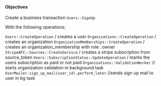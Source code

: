 #### Objectives

Create a business transaction `Users::SignUp`

With the following operations:

`Users::CreateOperation` / creates a user
`Organizations::CreateOperation` / creates an organization
`OrganizationMemberships::CreateOperation` / creates an organization_membership with role: :owner
`StripeAPI::Sources::CreateService` / creates a stripe subscription from source_token
`Users::SubscriptionStatus::UpdateOperation` / marks the users subscription as paid or not paid
`Organizations::ValidationWorker` // starts organization validation in background task
`UserMailer.sign_up_mail(user_id).perform_later` //sends sign up mail to user in bg task
